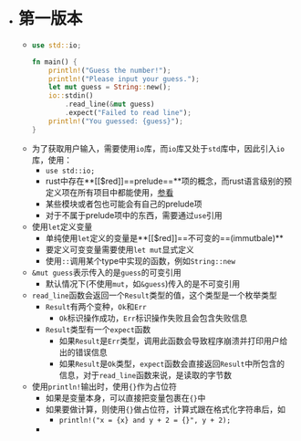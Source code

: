 - # 第一版本
	- ```rust
	  use std::io;
	  
	  fn main() {
	      println!("Guess the number!");
	      println!("Please input your guess.");
	      let mut guess = String::new();
	      io::stdin()
	          .read_line(&mut guess)
	          .expect("Failed to read line");
	      println!("You guessed: {guess}");
	  }
	  ```
	- 为了获取用户输入，需要使用``io``库，而``io``库又处于``std``库中，因此引入``io``库，使用：
		- ``use std::io;``
		- rust中存在**[[$red]]==prelude==**项的概念，而rust语言级别的预定义项在所有项目中都能使用，[参看](https://doc.rust-lang.org/std/prelude/index.html)
		- 某些模块或者包也可能会有自己的prelude项
		- 对于不属于prelude项中的东西，需要通过``use``引用
	- 使用``let``定义变量
		- 单纯使用``let``定义的变量是**[[$red]]==不可变的==(immutbale)**
		- 要定义可变变量需要使用``let mut``显式定义
		- 使用``::``调用某个type中实现的函数，例如``String::new``
	- ``&mut guess``表示传入的是``guess``的可变引用
		- 默认情况下(不使用``mut``，如``&guess``)传入的是不可变引用
	- ``read_line``函数会返回一个``Result``类型的值，这个类型是一个枚举类型
		- `Result`有两个变种，`Ok`和`Err`
			- `Ok`标识操作成功，`Err`标识操作失败且会包含失败信息
		- ``Result``类型有一个``expect``函数
			- 如果``Result``是`Err`类型，调用此函数会导致程序崩溃并打印用户给出的错误信息
			- 如果`Result`是`Ok`类型，`expect`函数会直接返回``Result``中所包含的信息，对于``read_line``函数来说，是读取的字节数
	- 使用``println!``输出时，使用``{}``作为占位符
		- 如果是变量本身，可以直接把变量包裹在``{}``中
		- 如果要做计算，则使用`{}`做占位符，计算式跟在格式化字符串后，如
			- ``println!("x = {x} and y + 2 = {}", y + 2);``
		-